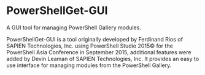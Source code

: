 # PowerShellGet-GUI
A GUI tool for managing PowerShell Gallery modules.

PowerShellGet-GUI is a tool originally developed by Ferdinand Rios of SAPIEN Technologies, Inc. using PowerShell Studio 2015&copy; for the PowerShell Asia Conference in September 2015, additional features were added by Devin Leaman of SAPIEN Technologies, Inc. It provides an easy to use interface for managing modules from the PowerShell Gallery. 
